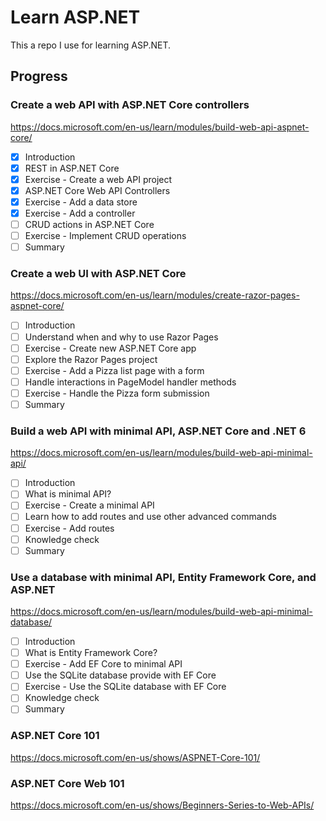 # Learn ASP.NET

This a repo I use for learning ASP.NET.

## Progress

### Create a web API with ASP.NET Core controllers

https://docs.microsoft.com/en-us/learn/modules/build-web-api-aspnet-core/

- [x] Introduction
- [x] REST in ASP.NET Core
- [x] Exercise - Create a web API project
- [x] ASP.NET Core Web API Controllers
- [x] Exercise - Add a data store
- [x] Exercise - Add a controller
- [ ] CRUD actions in ASP.NET Core
- [ ] Exercise - Implement CRUD operations
- [ ] Summary

### Create a web UI with ASP.NET Core

https://docs.microsoft.com/en-us/learn/modules/create-razor-pages-aspnet-core/

- [ ] Introduction
- [ ] Understand when and why to use Razor Pages
- [ ] Exercise - Create new ASP.NET Core app
- [ ] Explore the Razor Pages project
- [ ] Exercise - Add a Pizza list page with a form
- [ ] Handle interactions in PageModel handler methods
- [ ] Exercise - Handle the Pizza form submission
- [ ] Summary

### Build a web API with minimal API, ASP.NET Core and .NET 6

https://docs.microsoft.com/en-us/learn/modules/build-web-api-minimal-api/

- [ ] Introduction
- [ ] What is minimal API?
- [ ] Exercise - Create a minimal API
- [ ] Learn how to add routes and use other advanced commands
- [ ] Exercise - Add routes
- [ ] Knowledge check
- [ ] Summary

### Use a database with minimal API, Entity Framework Core, and ASP.NET

https://docs.microsoft.com/en-us/learn/modules/build-web-api-minimal-database/

- [ ] Introduction
- [ ] What is Entity Framework Core?
- [ ] Exercise - Add EF Core to minimal API
- [ ] Use the SQLite database provide with EF Core
- [ ] Exercise - Use the SQLite database with EF Core
- [ ] Knowledge check
- [ ] Summary

### ASP.NET Core 101

https://docs.microsoft.com/en-us/shows/ASPNET-Core-101/

### ASP.NET Core Web 101

https://docs.microsoft.com/en-us/shows/Beginners-Series-to-Web-APIs/
